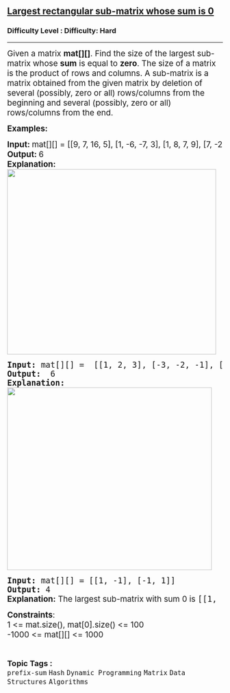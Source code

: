 <h2><a href="https://www.geeksforgeeks.org/problems/largest-rectangular-sub-matrix-whose-sum-is-0/1?page=4&difficulty=Hard&status=unsolved&sortBy=accuracy">Largest rectangular sub-matrix whose sum is 0</a></h2><h3>Difficulty Level : Difficulty: Hard</h3><hr><div class="problems_problem_content__Xm_eO"><p><span style="font-size: 14pt;">Given a matrix <strong>mat[][]</strong>. Find the size of the largest sub-matrix whose <strong>sum</strong> is equal to <strong>zero</strong>. The size of a matrix is the product of rows and columns. A sub-matrix is a matrix obtained from the given matrix by deletion of several (possibly, zero or all) rows/columns from the beginning and several (possibly, zero or all) rows/columns from the end.</span></p>
<p><span style="font-size: 14pt;"><strong>Examples:</strong></span></p>
<pre><span style="font-size: 14pt;"><span style="font-family: -apple-system, BlinkMacSystemFont, 'Segoe UI', Roboto, Oxygen, Ubuntu, Cantarell, 'Open Sans', 'Helvetica Neue', sans-serif;"><span style="font-family: -apple-system, BlinkMacSystemFont, Segoe UI, Roboto, Oxygen, Ubuntu, Cantarell, Open Sans, Helvetica Neue, sans-serif;"><strong>Input: </strong>mat[][] = [[9, 7, 16, 5], [1, -6, -7, 3], [1, 8, 7, 9], [7, -2, 0, 10]] <strong>
Output: </strong>6<strong>
Explanation: <br></strong></span></span><img src="https://media.geeksforgeeks.org/img-practice/prod/addEditProblem/710026/Web/Other/blobid0_1736762643.png" alt="" width="488" height="432"></span></pre>
<pre style="font-weight: 400;"><span style="font-size: 14pt;"><strong>Input: </strong>mat[][] =  [[1, 2, 3], [-3, -2, -1], [1, 7, 5]]
<strong>Output:</strong>  6
<strong>Explanation:<br></strong><img src="https://media.geeksforgeeks.org/img-practice/prod/addEditProblem/710026/Web/Other/blobid1_1736762643.png" alt="" width="478" height="426"></span></pre>
<pre><span style="font-size: 14pt;"><strong>Input:</strong> mat[][] = [[1, -1], [-1, 1]]
<strong>Output:</strong> 4<br><strong style="font-family: -apple-system, BlinkMacSystemFont, 'Segoe UI', Roboto, Oxygen, Ubuntu, Cantarell, 'Open Sans', 'Helvetica Neue', sans-serif;">Explanation:</strong><span style="font-family: -apple-system, BlinkMacSystemFont, 'Segoe UI', Roboto, Oxygen, Ubuntu, Cantarell, 'Open Sans', 'Helvetica Neue', sans-serif;"> The largest sub-matrix with sum 0 is </span>[[1, -1], [-1, 1]].</span></pre>
<p><span style="font-size: 14pt;"><strong>Constraints</strong>:<br>1 &lt;= mat.size(), mat[0].size() &lt;= 100<br>-1000 &lt;= mat[][] &lt;= 1000</span></p></div><br><p><span style=font-size:18px><strong>Topic Tags : </strong><br><code>prefix-sum</code>&nbsp;<code>Hash</code>&nbsp;<code>Dynamic Programming</code>&nbsp;<code>Matrix</code>&nbsp;<code>Data Structures</code>&nbsp;<code>Algorithms</code>&nbsp;